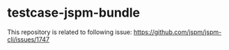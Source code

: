 # testcase-jspm-bundle

This repository is related to following issue: https://github.com/jspm/jspm-cli/issues/1747

